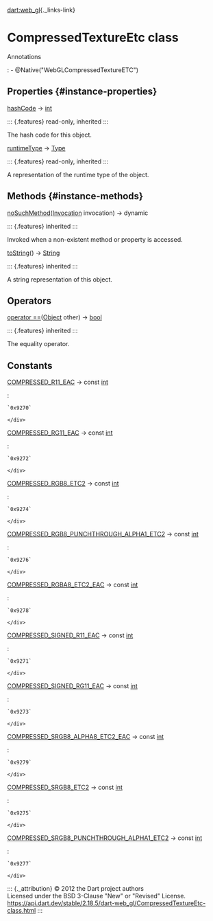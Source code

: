 [dart:web\_gl](../dart-web_gl/dart-web_gl-library){._links-link}

CompressedTextureEtc class
==========================

Annotations

:   -   \@Native(\"WebGLCompressedTextureETC\")

Properties {#instance-properties}
----------

[hashCode](../dart-core/object/hashcode) → [int](../dart-core/int-class)

::: {.features}
read-only, inherited
:::

The hash code for this object.

[runtimeType](../dart-core/object/runtimetype) →
[Type](../dart-core/type-class)

::: {.features}
read-only, inherited
:::

A representation of the runtime type of the object.

Methods {#instance-methods}
-------

[noSuchMethod](../dart-core/object/nosuchmethod)([Invocation](../dart-core/invocation-class)
invocation) → dynamic

::: {.features}
inherited
:::

Invoked when a non-existent method or property is accessed.

[toString](../dart-core/object/tostring)() →
[String](../dart-core/string-class)

::: {.features}
inherited
:::

A string representation of this object.

Operators
---------

[operator
==](../dart-core/object/operator_equals)([Object](../dart-core/object-class)
other) → [bool](../dart-core/bool-class)

::: {.features}
inherited
:::

The equality operator.

Constants
---------

[COMPRESSED\_R11\_EAC](compressedtextureetc/compressed_r11_eac-constant) → const [int](../dart-core/int-class)

:   <div>

    `0x9270`

    </div>

[COMPRESSED\_RG11\_EAC](compressedtextureetc/compressed_rg11_eac-constant) → const [int](../dart-core/int-class)

:   <div>

    `0x9272`

    </div>

[COMPRESSED\_RGB8\_ETC2](compressedtextureetc/compressed_rgb8_etc2-constant) → const [int](../dart-core/int-class)

:   <div>

    `0x9274`

    </div>

[COMPRESSED\_RGB8\_PUNCHTHROUGH\_ALPHA1\_ETC2](compressedtextureetc/compressed_rgb8_punchthrough_alpha1_etc2-constant) → const [int](../dart-core/int-class)

:   <div>

    `0x9276`

    </div>

[COMPRESSED\_RGBA8\_ETC2\_EAC](compressedtextureetc/compressed_rgba8_etc2_eac-constant) → const [int](../dart-core/int-class)

:   <div>

    `0x9278`

    </div>

[COMPRESSED\_SIGNED\_R11\_EAC](compressedtextureetc/compressed_signed_r11_eac-constant) → const [int](../dart-core/int-class)

:   <div>

    `0x9271`

    </div>

[COMPRESSED\_SIGNED\_RG11\_EAC](compressedtextureetc/compressed_signed_rg11_eac-constant) → const [int](../dart-core/int-class)

:   <div>

    `0x9273`

    </div>

[COMPRESSED\_SRGB8\_ALPHA8\_ETC2\_EAC](compressedtextureetc/compressed_srgb8_alpha8_etc2_eac-constant) → const [int](../dart-core/int-class)

:   <div>

    `0x9279`

    </div>

[COMPRESSED\_SRGB8\_ETC2](compressedtextureetc/compressed_srgb8_etc2-constant) → const [int](../dart-core/int-class)

:   <div>

    `0x9275`

    </div>

[COMPRESSED\_SRGB8\_PUNCHTHROUGH\_ALPHA1\_ETC2](compressedtextureetc/compressed_srgb8_punchthrough_alpha1_etc2-constant) → const [int](../dart-core/int-class)

:   <div>

    `0x9277`

    </div>

::: {._attribution}
© 2012 the Dart project authors\
Licensed under the BSD 3-Clause \"New\" or \"Revised\" License.\
<https://api.dart.dev/stable/2.18.5/dart-web_gl/CompressedTextureEtc-class.html>
:::
